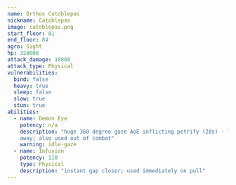 ```yaml
---
name: Orthos Catoblepas
nickname: Catoblepas
image: catoblepas.png
start_floor: 81
end_floor: 84
agro: Sight
hp: 328008
attack_damage: 10860
attack_type: Physical
vulnerabilities:
  bind: false
  heavy: true
  sleep: false
  slow: true
  stun: true
abilities:
  - name: Demon Eye
    potency: n/a
    description: "huge 360 degree gaze AoE inflicting petrify (20s) - look
    away; also used out of combat"
    warning: idle-gaze
  - name: Infusion
    potency: 110
    type: Physical
    description: "instant gap closer; used immediately on pull"
---
```

